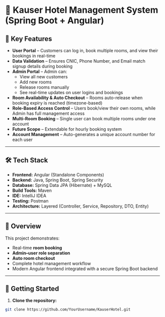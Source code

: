 # 🏨 Kauser Hotel Management System (Spring Boot + Angular)

## 🔑 Key Features
- **User Portal** – Customers can log in, book multiple rooms, and view their bookings in real-time  
- **Data Validation** – Ensures CNIC, Phone Number, and Email match signup details during booking  
- **Admin Portal** – Admin can:
  - View all new customers  
  - Add new rooms  
  - Release rooms manually  
  - See real-time updates on user logins and bookings  
- **Room Availability & Auto Checkout** – Rooms auto-release when booking expiry is reached (timezone-based)  
- **Role-Based Access Control** – Users book/view their own rooms, while Admin has full management access  
- **Multi-Room Booking** – Single user can book multiple rooms under one account  
- **Future Scope** – Extendable for hourly booking system  
- **Account Management** – Auto-generates a unique account number for each user  

---

## 🛠 Tech Stack
- **Frontend:** Angular (Standalone Components)  
- **Backend:** Java, Spring Boot, Spring Security  
- **Database:** Spring Data JPA (Hibernate) + MySQL  
- **Build Tools:** Maven  
- **IDE:** IntelliJ IDEA  
- **Testing:** Postman  
- **Architecture:** Layered (Controller, Service, Repository, DTO, Entity)  

---

## 📌 Overview
This project demonstrates:  
- Real-time **room booking**  
- **Admin–user role separation**  
- **Auto room checkout**  
- Complete hotel management workflow  
- Modern Angular frontend integrated with a secure Spring Boot backend  

---

## 🚀 Getting Started
1. **Clone the repository:**  
```bash
git clone https://github.com/YourUsername/KauserHotel.git
